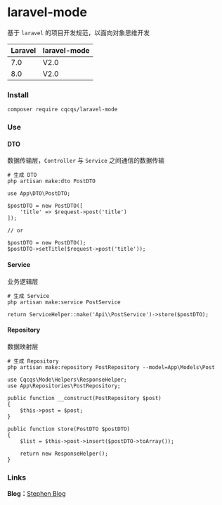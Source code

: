 # laravel-mode

基于 `laravel` 的项目开发规范，以面向对象思维开发

|  Laravel   | laravel-mode  |
|  ----  | ----  |
| 7.0  | V2.0 |
| 8.0  | V2.0 |

### Install

```$xslt
composer require cqcqs/laravel-mode
```

### Use

#### DTO

数据传输层，`Controller` 与 `Service` 之间通信的数据传输

```$xslt
# 生成 DTO
php artisan make:dto PostDTO
```

```$xslt
use App\DTO\PostDTO;

$postDTO = new PostDTO([
    'title' => $request->post('title')
]);

// or

$postDTO = new PostDTO();
$postDTO->setTitle($request->post('title'));
```

#### Service

业务逻辑层

```$xslt
# 生成 Service
php artisan make:service PostService
```

```$xslt
return ServiceHelper::make('Api\\PostService')->store($postDTO);
```

#### Repository

数据映射层

```$xslt
# 生成 Repository
php artisan make:repository PostRepository --model=App\Models\Post
```

```$xslt
use Cqcqs\Mode\Helpers\ResponseHelper;
use App\Repositories\PostRepository;

public function __construct(PostRepository $post)
{
    $this->post = $post;
}

public function store(PostDTO $postDTO)
{
    $list = $this->post->insert($postDTO->toArray());

    return new ResponseHelper();
}
```

### Links

**Blog：**[Stephen Blog](https://www.stephen520.cn/)
